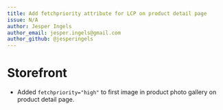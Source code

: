 ```yaml
---
title: Add fetchpriority attribute for LCP on product detail page
issue: N/A
author: Jesper Ingels
author_email: jesper.ingels@gmail.com
author_github: @jesperingels
---
```

# Storefront
* Added `fetchpriority="high"` to first image in product photo gallery on product detail page.
